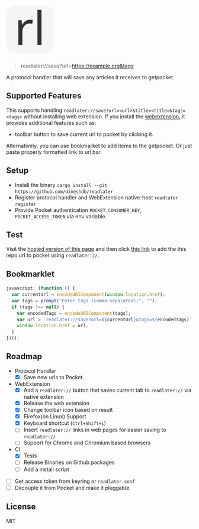 # ![readlater:// logo](webext/icons/icon-gray-128.png "Logo")

> readlater://save?url=https://example.org&tags

A protocol handler that will save any articles it receives to getpocket.

## Supported Features

This supports handling `readlater://save?url=<url>&title=<title>&tags=<tags>`
without installing web extension. If you install the
[webextension](https://addons.mozilla.org/en-US/firefox/addon/read_later/), it
provides additional features such as:

- toolbar button to save current url to pocket by clicking it.

Alternatively, you can use bookmarket to add items to the getpocket. Or just
paste properly formatted link to url bar.

## Setup

- Install the binary `cargo install --git https://github.com/dineshdb/readlater`
- Register protocol handler and WebExtension native-host `readlater register`
- Provide Pocket authentication `POCKET_CONSUMER_KEY`, `POCKET_ACCESS_TOKEN` via
  env variable.

## Test

Visit the [hosted version of this page](https://dbhattarai.info.np/readlater/)
and then click
[this link](readlater://save?url=https://github.com/dineshdb/readlater) to add
the this repo url to pocket using `readlater://`.

## Bookmarklet

```javascript
javascript: (function () {
  var currentUrl = encodeURIComponent(window.location.href);
  var tags = prompt("Enter tags (comma-separated):", "");
  if (tags !== null) {
    var encodedTags = encodeURIComponent(tags);
    var url = `readlater://save?url=${currentUrl}&tags=${encodedTags}`;
    window.location.href = url;
  }
})();
```

## Roadmap

- Protocol Handler
  - [x] Save new urls to Pocket
- WebExtension
  - [x] Add a `readlater://` button that saves current tab to `readlater://` via
        native extension
  - [x] Release the web extension
  - [x] Change toolbar icon based on result
  - [x] Firefox(on Linux) Support
  - [x] Keyboard shortcut (`Ctrl+Shift+L`)
  - [ ] Insert `readlater://` links in web pages for easier saving to
        `readlater://`
  - [ ] Support for Chrome and Chromium based browsers
- CI
  - [x] Tests
  - [ ] Release Binaries on Github packages
  - [ ] Add a install script
- [ ] Get access token from keyring or `readlater.conf`
- [ ] Decouple it from Pocket and make it pluggable.

## License

MIT
